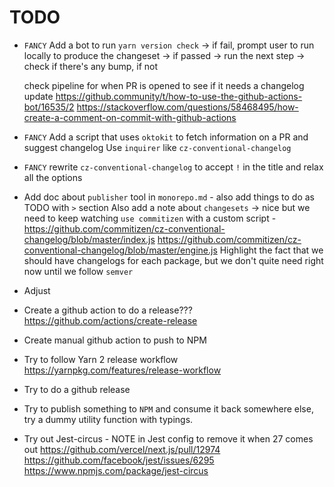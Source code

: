 # TODO

- `FANCY` Add a bot to run
  `yarn version check` -> if fail, prompt user to run locally to produce the changeset
  -> if passed -> run the next step -> check if there's any bump, if not

  check pipeline for when PR is opened to see if it needs a changelog update
  https://github.community/t/how-to-use-the-github-actions-bot/16535/2
  https://stackoverflow.com/questions/58468495/how-create-a-comment-on-commit-with-github-actions

- `FANCY` Add a script that uses `oktokit` to fetch information on a PR and suggest changelog
  Use `inquirer` like `cz-conventional-changelog`
- `FANCY` rewrite `cz-conventional-changelog` to accept `!` in the title and relax all the options
- Add doc about `publisher` tool in `monorepo.md` - also add things to do as TODO with `>` section
  Also add a note about `changesets` -> nice but we need to keep watching
  `use commitizen` with a custom script - https://github.com/commitizen/cz-conventional-changelog/blob/master/index.js
  https://github.com/commitizen/cz-conventional-changelog/blob/master/engine.js
  Highlight the fact that we should have changelogs for each package, but we don't quite need right now until we follow `semver`

- Adjust
- Create a github action to do a release???
  https://github.com/actions/create-release
- Create manual github action to push to NPM

- Try to follow Yarn 2 release workflow
  https://yarnpkg.com/features/release-workflow
- Try to do a github release
- Try to publish something to `NPM` and consume it back somewhere else, try a dummy utility function with typings.

- Try out Jest-circus - NOTE in Jest config to remove it when 27 comes out
  https://github.com/vercel/next.js/pull/12974
  https://github.com/facebook/jest/issues/6295
  https://www.npmjs.com/package/jest-circus
